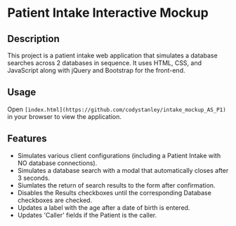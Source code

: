 # Patient Intake Interactive Mockup

## Description

This project is a patient intake web application that simulates a database searches across 2 databases in sequence. It uses HTML, CSS, and JavaScript along with jQuery and Bootstrap for the front-end.

## Usage

Open `[index.html](https://github.com/codystanley/intake_mockup_AS_P1)` in your browser to view the application.

## Features

* Simulates various client configurations (including a Patient Intake with NO database connections). 
* Simulates a database search with a modal that automatically closes after 3 seconds.
* Siumlates the return of search results to the form after confirmation.
* Disables the Results checkboxes until the corresponding Database checkboxes are checked.
* Updates a label with the age after a date of birth is entered.
* Updates 'Caller' fields if the Patient is the caller.
